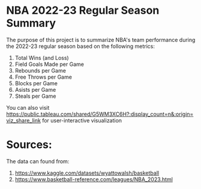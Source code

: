 # NBA 2022-23 Regular Season Summary
The purpose of this project is to summarize NBA's team performance during the 2022-23 regular season based on the following metrics:
  1. Total Wins (and Loss)
  2. Field Goals Made per Game
  3. Rebounds per Game
  4. Free Throws per Game
  5. Blocks per Game
  6. Asists per Game
  7. Steals per Game

You can also visit https://public.tableau.com/shared/G5WM3XC6H?:display_count=n&:origin=viz_share_link for user-interactive visualization

# Sources:
The data can found from:
  1. https://www.kaggle.com/datasets/wyattowalsh/basketball 
  2. https://www.basketball-reference.com/leagues/NBA_2023.html


